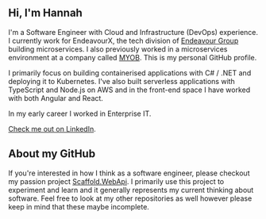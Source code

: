 ## Hi, I'm Hannah

I'm a Software Engineer with Cloud and Infrastructure (DevOps) experience. I currently work for EndeavourX, the tech division of [Endeavour Group](https://endeavourgroup.com.au) building microservices. I also previously worked in a microservices environment at a company called [MYOB](https://www.myob.com). This is my personal GitHub profile.

I primarily focus on building containerised applications with C# / .NET and deploying it to Kubernetes. I've also built serverless applications with TypeScript and Node.js on AWS and in the front-end space I have worked with both Angular and React.

In my early career I worked in Enterprise IT.

[Check me out on LinkedIn](https://www.linkedin.com/in/hannahchandev).

## About my GitHub

If you're interested in how I think as a software engineer, please checkout my passion project [Scaffold.WebApi](https://github.com/hannahchan/Scaffold.WebApi). I primarily use this project to experiment and learn and it generally represents my current thinking about software. Feel free to look at my other repositories as well however please keep in mind that these maybe incomplete.
